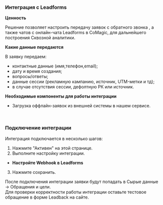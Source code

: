 ### Интеграция с Leadforms <br />

**Ценность**   <br />

Решение позволяет настроить передачу заявок с обратного звонка , а также чатов с онлайн-чата Leadforms в CoMagic, для дальнейшего построения Сквозной аналитики. <br />

 **Какие данные передаются**  <br />   
  
В заявку передаем: <br />

- контактные данные (имя,телефон,email);
- дату и время создания;
- вопросы/ответы;
- данные сессии (рекламную кампанию, источник, UTM-метки и тд);
- в случае отсутствия сессии, дефолтную РК или источник.  <br />


**Необходимые компоненты для работы интеграции**  <br />
- Загрузка оффлайн-заявок из внешней системы в нашем сервисе.
<br />


### Подключение интеграции <br />

Интеграция подключается в несколько шагов:<br />

1. Нажмите "Активен" на этой странице. <br />
2. Выполните настройку интеграции. <br />

- **Настройте Webhook в Leadforms** <br />



3. Нажмите сохранить. <br />

После подключения интеграции заявки будут попадать в  Сырые данные -> Обращения и цели.  <br />
Для проверки корректности работы интеграции оставьте тестовое обращение в форме Leadback на сайте.
